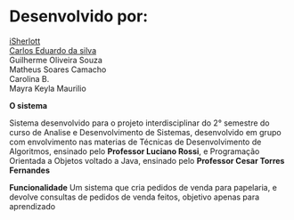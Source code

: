 
<h1>Desenvolvido por:</h1>
<p>
<a href="https://github.com/iSherlott">iSherlott</a><br>
<a href="https://github.com/D33P-C0LD">Carlos Eduardo da silva</a><br>
Guilherme Oliveira Souza <br>
Matheus Soares Camacho<br>
Carolina B.<br>
Mayra Keyla Maurilio
</p>
<p>
    <strong>O sistema</strong>
</p>
<p>
    Sistema desenvolvido para o projeto interdisciplinar do 2° semestre do curso de Analise e Desenvolvimento de Sistemas, desenvolvido em grupo com envolvimento nas materias de Técnicas de Desenvolvimento de Algoritmos, ensinado pelo <strong>Professor Luciano Rossi</strong>, e Programação Orientada a Objetos voltado a Java, ensinado pelo <strong>Professor Cesar Torres Fernandes</strong>
</p>
<p>
    <strong>Funcionalidade</strong>
    Um sistema que cria pedidos de venda para papelaria, e devolve consultas de pedidos de venda feitos, objetivo apenas para aprendizado
</p>
